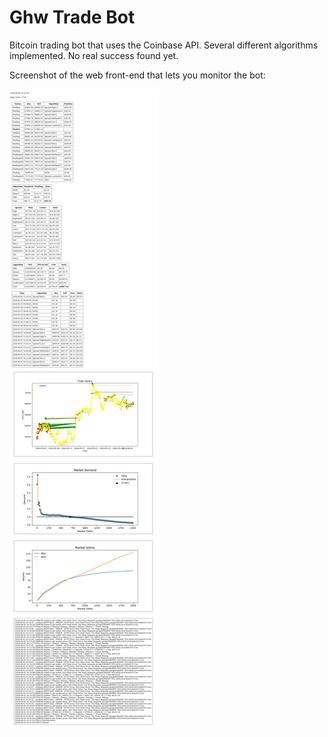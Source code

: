 # Ghw Trade Bot

Bitcoin trading bot that uses the Coinbase API. Several different algorithms implemented. No real success found yet.

Screenshot of the web front-end that lets you monitor the bot:

![screenshot](./tradebot.png)
